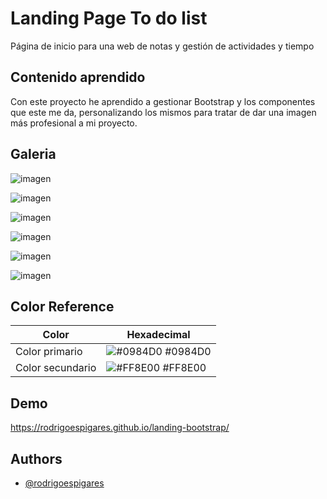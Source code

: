 # Landing Page To do list

Página de inicio para una web de notas y gestión de actividades y tiempo


## Contenido aprendido

Con este proyecto he aprendido a gestionar Bootstrap y los componentes que este me da, personalizando los mismos para tratar de dar una imagen más profesional a mi proyecto.


## Galeria

![imagen](https://github.com/rodrigoespigares/landing-bootstrap/assets/94736646/7b76a5e1-9a41-42f9-b0df-2cfcfa94cda8)

![imagen](https://github.com/rodrigoespigares/landing-bootstrap/assets/94736646/1135fe97-e6e5-4baa-8feb-0c1e8c6fa7c6)

![imagen](https://github.com/rodrigoespigares/landing-bootstrap/assets/94736646/ff29f8a4-47ca-4eea-85b5-183fcdfcf2f6)

![imagen](https://github.com/rodrigoespigares/landing-bootstrap/assets/94736646/14a9dd3f-46b4-4876-8a8f-275eb4010836)

![imagen](https://github.com/rodrigoespigares/landing-bootstrap/assets/94736646/1fedbe4a-78e9-4922-886b-79506cd5a83c)

![imagen](https://github.com/rodrigoespigares/landing-bootstrap/assets/94736646/4bef1b1a-37cb-4c64-8d3b-dbcb64ba2abe)


## Color Reference

| Color             | Hexadecimal                                                                |
| ----------------- | ------------------------------------------------------------------ |
| Color primario| ![#0984D0](https://via.placeholder.com/10/0984D0?text=+) #0984D0|
| Color secundario | ![#FF8E00](https://via.placeholder.com/10/FF8E00?text=+) #FF8E00 |


## Demo

https://rodrigoespigares.github.io/landing-bootstrap/


## Authors

- [@rodrigoespigares](https://www.github.com/rodrigoespigares)
